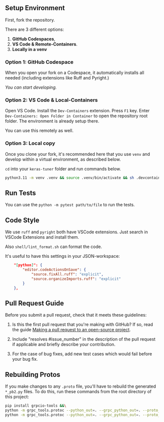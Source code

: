 ## Setup Environment

First, fork the repository.

There are 3 different options:

1. **GitHub Codespaces**,
2. **VS Code & Remote-Containers**.
3. **Locally in a venv**

### Option 1: GitHub Codespace

When you open your fork on a Codespace, it automatically installs all needed (including extensions like Ruff and Pyright.)

_You can start developing._

### Option 2: VS Code & Local-Containers

Open VS Code.
Install the `Dev-Containers` extension.
Press `F1` key. Enter `Dev-Containers: Open Folder in Container` to open the repository root folder. The environment is already setup there.

You can use this remotely as well.

### Option 3: Local copy

Once you clone your fork, it's recommended here that you use `venv` and develop within a virtual environment, as described below.

`cd` into your `keras-tuner` folder and run commands below.

```bash
python3.11 -m venv .venv && source .venv/bin/activate && sh .devcontainer/setup.sh
```

## Run Tests

You can use the `python -m pytest path/to/file` to run the tests.

## Code Style

We use `ruff` and `pyright` both have VSCode extensions.
Just search in VSCode Extensions and install them.

Also `shell/lint_format.sh` can format the code.

It's useful to have this settings in your JSON-workspace:

```json
    "[python]": {
        "editor.codeActionsOnSave": {
            "source.fixAll.ruff": "explicit",
            "source.organizeImports.ruff": "explicit"
        }
    },
```

## Pull Request Guide

Before you submit a pull request, check that it meets these guidelines:

1. Is this the first pull request that you're making with GitHub? If so, read the guide [Making a pull request to an open-source project](https://github.com/gabrieldemarmiesse/getting_started_open_source).

2. Include "resolves #issue_number" in the description of the pull request if applicable and briefly describe your contribution.

3. For the case of bug fixes, add new test cases which would fail before your bug fix.

## Rebuilding Protos

If you make changes to any `.proto` file, you'll have to rebuild the generated
`*_pb2.py` files. To do this, run these commands from the root directory of this
project:

```bash
pip install grpcio-tools &&\
python -m grpc_tools.protoc --python_out=. --grpc_python_out=. --proto_path=. keras_tuner/protos/keras_tuner.proto &&\
python -m grpc_tools.protoc --python_out=. --grpc_python_out=. --proto_path=. keras_tuner/protos/service.proto
```
